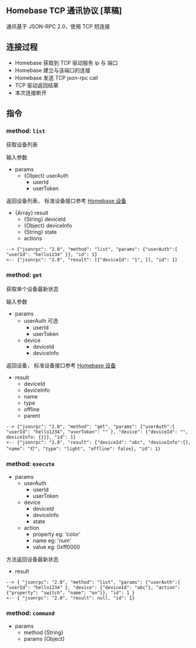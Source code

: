 ## Homebase TCP 通讯协议 [草稿]

通讯基于 JSON-RPC 2.0，使用 TCP 短连接

## 连接过程

- Homebase 获取到 TCP 驱动服务 ip 与 端口
- Homebase 建立与该端口的连接
- Homebase 发送 TCP json-rpc call
- TCP 驱动返回结果
- 本次连接断开

## 指令

### method: `list`

获取设备列表

输入参数

- params
  - {Object} userAuth
    - userId
    - userToken


返回设备列表， 标准设备接口参考 [Homebase 设备][device]

- {Array} result
  - {String} deviceId
  - {Object} deviceInfo
  - {String} state
  - actions

```
--> {"jsonrpc": "2.0", "method": "list", "params": {"userAuth":{ "userId": "hello1234" }}, "id": 1}
<-- {"jsonrpc": "2.0", "result": [{"deviceId": "1", }], "id": 1}
```

### method: `get`

获取单个设备最新状态


输入参数

- params
  - userAuth 可选
    - userId
    - userToken
  - device
    - deviceId
    - deviceInfo

返回设备， 标准设备接口参考 [Homebase 设备][device]

- result
  - deviceId
  - deviceInfo
  - name
  - type
  - offline
  - parent



```
--> {"jsonrpc": "2.0", "method": "get", "params": {"userAuth":{ "userId": "hello1234", "userToken": "" }, "device": {"deviceId": "", deviceInfo: {}}}, "id": 1}
<-- {"jsonrpc": "2.0", "result": {"deviceId": "abc", "deviceInfo":{}, "name": "灯", "type": "light", "offline": false}, "id": 1}
```

### method: `execute`

- params
  - userAuth
    - userId
    - userToken
  - device
    - deviceId
    - deviceInfo
    - state
  - action
    - property  eg: 'color'
    - name  eg: 'num'
    - value eg: 0xff0000

方法返回设备最新状态

- result

```
--> { "jsonrpc": "2.0", "method": "list", "params": {"userAuth":{ "userId": "hello1234" }, "device": {"deviceId": "abc"}, "action": {"property": "switch", "name": "on"}}, "id": 1 }
<-- { "jsonrpc": "2.0", "result": null, "id": 1}
```

### method: `command`

- params
  - method {String}
  - params {Object}


[device]: ../device/device.md
